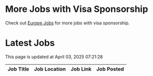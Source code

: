 # More Jobs with Visa Sponsorship

Check out [Europe Jobs](https://github.com/sureshparimi/europejobs#latest-jobs) for more jobs with visa sponsorship.

# Latest Jobs

This page is updated at April 03, 2025 07:21:28

| Job Title | Job Location | Job Link | Job Posted |
| --- | --- | --- | --- |
